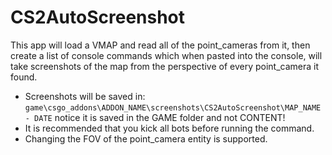 # CS2AutoScreenshot
This app will load a VMAP and read all of the point_cameras from it, then create a list of console commands which when pasted into the console, will take screenshots of the map from the perspective of every point_camera it found.

- Screenshots will be saved in:
`game\csgo_addons\ADDON_NAME\screenshots\CS2AutoScreenshot\MAP_NAME - DATE`
notice it is saved in the GAME folder and not CONTENT!
- It is recommended that you kick all bots before running the command.
- Changing the FOV of the point_camera entity is supported. 
